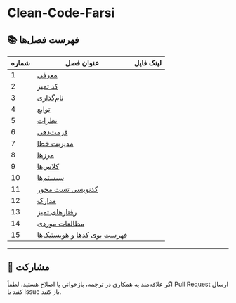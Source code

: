 # Clean-Code-Farsi


## 📚 فهرست فصل‌ها

| شماره | عنوان فصل | لینک فایل |
|------|-----------|-----------|
| 1 | [معرفی](./Chapters/مقدمه.md) |
| 2 | [کد تمیز](./Chapters/01-کد-تمیز.md) |
| 3 | [نام‌گذاری](./chapters/03-meaningful-names.md) |
| 4 | [توابع](./chapters/04-functions.md) |
| 5 | [نظرات](./chapters/05-comments.md) |
| 6 | [فرمت‌دهی](./chapters/06-formatting.md) |
| 7 | [مدیریت خطا](./chapters/07-error-handling.md) |
| 8 | [مرزها](./chapters/08-boundaries.md) |
| 9 | [کلاس‌ها](./chapters/09-classes.md) |
| 10 | [سیستم‌ها](./chapters/10-systems.md) |
| 11 | [کدنویسی تست محور](./chapters/11-tdd.md) |
| 12 | [مدارک](./chapters/12-documenting.md) |
| 13 | [رفتارهای تمیز](./chapters/13-cleaners.md) |
| 14 | [مطالعات موردی](./chapters/14-case-studies.md) |
| 15 | [فهرست بوی کدها و هویستیک‌ها](./chapters/15-heuristics.md) |

---

## 🔧 مشارکت

اگر علاقه‌مند به همکاری در ترجمه، بازخوانی یا اصلاح هستید، لطفاً Pull Request ارسال کنید یا Issue باز کنید.
